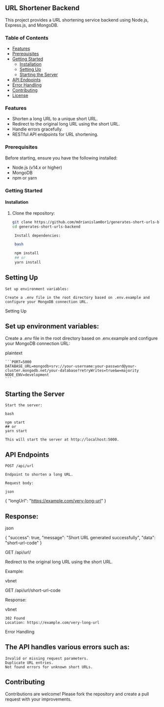 ## URL Shortener Backend

This project provides a URL shortening service backend using Node.js, Express.js, and MongoDB.

### Table of Contents

- [Features](#features)
- [Prerequisites](#prerequisites)
- [Getting Started](#getting-started)
  - [Installation](#installation)
  - [Setting Up](#setting-up)
  - [Starting the Server](#starting-the-server)
- [API Endpoints](#api-endpoints)
- [Error Handling](#error-handling)
- [Contributing](#contributing)
- [License](#license)

### Features

- Shorten a long URL to a unique short URL.
- Redirect to the original long URL using the short URL.
- Handle errors gracefully.
- RESTful API endpoints for URL shortening.

### Prerequisites

Before starting, ensure you have the following installed:

- Node.js (v14.x or higher)
- MongoDB
- npm or yarn

### Getting Started

#### Installation

1. Clone the repository:

   ```bash
   git clone https://github.com/mdrianislam0or1/generates-short-urls-backend.git
   cd generates-short-urls-backend

    Install dependencies:

    bash

    npm install
    ## or
    yarn install
   ```

## Setting Up

    Set up environment variables:

    Create a .env file in the root directory based on .env.example and configure your MongoDB connection URL.

Setting Up

## Set up environment variables:

Create a .env file in the root directory based on .env.example and configure your MongoDB connection URL:

plaintext

    ```PORT=5000
    DATABASE_URL=mongodb+srv://your-username:your-password@your-cluster.mongodb.net/your-database?retryWrites=true&w=majority
    NODE_ENV=development
    ```

## Starting the Server

    Start the server:

    bash

    npm start
    ## or
    yarn start

    This will start the server at http://localhost:5000.

## API Endpoints

    POST /api/url

    Endpoint to shorten a long URL.

    Request body:

    json

{
"longUrl": "https://example.com/very-long-url"
}

## Response:

json

{
"success": true,
"message": "Short URL generated successfully",
"data": "short-url-code"
}

GET /api/url/

Redirect to the original long URL using the short URL.

Example:

vbnet

GET /api/url/short-url-code

Response:

vbnet

    302 Found
    Location: https://example.com/very-long-url

Error Handling

## The API handles various errors such as:

    Invalid or missing request parameters.
    Duplicate URL entries.
    Not found errors for unknown short URLs.

## Contributing

Contributions are welcome! Please fork the repository and create a pull request with your improvements.
